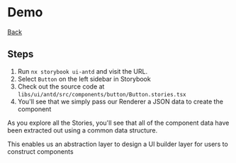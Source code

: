 # Demo

[Back](../../README.md)

## Steps

1. Run `nx storybook ui-antd` and visit the URL.
2. Select `Button` on the left sidebar in Storybook
3. Check out the source code at `libs/ui/antd/src/components/button/Button.stories.tsx`
4. You'll see that we simply pass our Renderer a JSON data to create the component

As you explore all the Stories, you'll see that all of the component data have been extracted out using a common data structure.

This enables us an abstraction layer to design a UI builder layer for users to construct components
